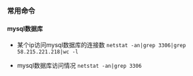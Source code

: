 ### 常用命令

#### mysql数据库

* 某个ip访问mysql数据库的连接数
`netstat -an|grep 3306|grep 58.215.221.218|wc -l`

* mysql数据库访问情况
`netstat -an|grep 3306`
